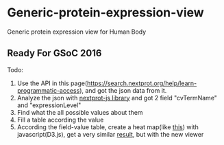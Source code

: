 # Generic-protein-expression-view
Generic protein expression view for Human Body

## Ready For GSoC 2016

Todo:

1. Use the API in this page(https://search.nextprot.org/help/learn-programmatic-access), and got the json data from it.
2. Analyze the json with [nextprot-js library](https://github.com/calipho-sib/nextprot-js) and got 2 field "cvTermName" and "expressionLevel"
3. Find what the all possible values about them
4. Fill a table according the value
5. According the field-value table, create a heat map(like [this](http://peppsy.genouest.org/bodymap?id=NX_P68133&nextprot_release=release_2015-10-07&hgnc=ACTA1&description=Actin%2C%20alpha%20skeletal%20muscle#)) with javascript(D3.js), get a very similar [result](http://www.nextprot.org/db/entry/NX_P01308/expression), but with the new viewer